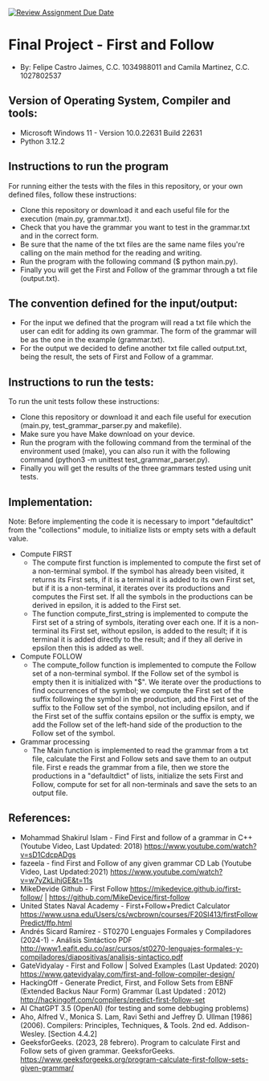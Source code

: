 [![Review Assignment Due Date](https://classroom.github.com/assets/deadline-readme-button-24ddc0f5d75046c5622901739e7c5dd533143b0c8e959d652212380cedb1ea36.svg)](https://classroom.github.com/a/hBnzrcca)
# Final Project - First and Follow
- By: Felipe Castro Jaimes, C.C. 1034988011 and Camila Martinez, C.C. 1027802537
## Version of Operating System, Compiler and tools:
- Microsoft Windows 11 - Version 10.0.22631 Build 22631
- Python 3.12.2
## Instructions to run the program
For running either the tests with the files in this repository, or your own defined files, follow these instructions:
- Clone this repository or download it and each useful file for the execution (main.py, grammar.txt).
- Check that you have the grammar you want to test in the grammar.txt and in the correct form.
- Be sure that the name of the txt files are the same name files you're calling on the main method for the reading and writing.
- Run the program with the following command ($ python main.py).
- Finally you will get the First and Follow of the grammar through a txt file (output.txt).
## The convention defined for the input/output:
- For the input we defined that the program will read a txt file which the user can edit for adding its own grammar. The form of the grammar will be as the one in the example (grammar.txt).  
- For the output we decided to define another txt file called output.txt, being the result, the sets of First and Follow of a grammar.
## Instructions to run the tests:
To run the unit tests follow these instructions:
- Clone this repository or download it and each file useful for execution (main.py, test_grammar_parser.py and makefile).
- Make sure you have Make download on your device.
- Run the program with the following command from the terminal of the environment used (make), you can also run it with the following command (python3 -m unittest test_grammar_parser.py).
- Finally you will get the results of the three grammars tested using unit tests.
## Implementation:
Note: Before implementing the code it is necessary to import "defaultdict" from the "collections" module, to initialize lists or empty sets with a default value.
- Compute FIRST
  - The compute first function is implemented to compute the first set of a non-terminal symbol. If the symbol has already been visited, it returns its First sets, if it is a terminal it is added to its own First set, but if it is a non-terminal, it iterates over its productions and computes the First set. If all the symbols in the productions can be derived in epsilon, it is added to the First set.
  - The function compute_first_string is implemented to compute the First set of a string of symbols, iterating over each one. If it is a non-terminal its First set, without epsilon, is added to the result; if it is terminal it is added directly to the result; and if they all derive in epsilon then this is added as well.
- Compute FOLLOW
  - The compute_follow function is implemented to compute the Follow set of a non-terminal symbol. If the Follow set of the symbol is empty then it is initialized with "$". We iterate over the productions to find occurrences of the symbol; we compute the First set of the suffix following the symbol in the production, add the First set of the suffix to the Follow set of the symbol, not including epsilon, and if the First set of the suffix contains epsilon or the suffix is empty, we add the Follow set of the left-hand side of the production to the Follow set of the symbol.
- Grammar processing
  - The Main function is implemented to read the grammar from a txt file, calculate the First and Follow sets and save them to an output file. First e reads the grammar from a file, then we store the productions in a "defaultdict" of lists, initialize the sets First and Follow, compute for set for all non-terminals and save the sets to an output file.
## References:
- Mohammad Shakirul Islam - Find First and follow of a grammar in C++ (Youtube Video, Last Updated: 2018)
https://www.youtube.com/watch?v=sD1CdcpADgs
- fazeela - find First and Follow of any given grammar CD Lab (Youtube Video, Last Updated:2021) 
https://www.youtube.com/watch?v=w7yZkLihjGE&t=11s
- MikeDevide Github - First Follow
https://mikedevice.github.io/first-follow/ | https://github.com/MikeDevice/first-follow
- United States Naval Academy - First+Follow+Predict Calculator 
https://www.usna.edu/Users/cs/wcbrown/courses/F20SI413/firstFollowPredict/ffp.html
- Andrés Sicard Ramírez - ST0270 Lenguajes Formales y Compiladores (2024-1) - Análisis Sintáctico PDF
http://www1.eafit.edu.co/asr/cursos/st0270-lenguajes-formales-y-compiladores/diapositivas/analisis-sintactico.pdf
- GateVidyalay - First and Follow | Solved Examples (Last Updated: 2020) 
https://www.gatevidyalay.com/first-and-follow-compiler-design/
- HackingOff - Generate Predict, First, and Follow Sets from EBNF (Extended Backus Naur Form) Grammar (Last Updated : 2012) 
http://hackingoff.com/compilers/predict-first-follow-set
- AI ChatGPT 3.5 (OpenAI) (for testing and some debbuging problems)
- Aho, Alfred V., Monica S. Lam, Ravi Sethi and Jeffrey D. Ullman [1986] (2006). Compilers:
Principles, Techniques, & Tools. 2nd ed. Addison-Wesley. [Section 4.4.2]
- GeeksforGeeks. (2023, 28 febrero). Program to calculate First and Follow sets of given grammar. GeeksforGeeks. https://www.geeksforgeeks.org/program-calculate-first-follow-sets-given-grammar/
